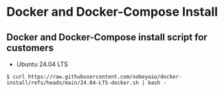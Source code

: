 # Docker and Docker-Compose Install

## Docker and Docker-Compose install script for customers

- Ubuntu 24.04 LTS

```
$ curl https://raw.githubusercontent.com/oobeyaio/docker-install/refs/heads/main/24.04-LTS-docker.sh | bash -
```
